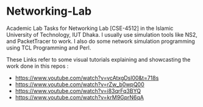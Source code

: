 # Networking-Lab
Academic Lab Tasks for Networking Lab [CSE-4512] in the Islamic University of Technology, IUT Dhaka.
I usually use simulation tools like NS2, and PacketTracer to work. I also do some network simulation programming using TCL Programming and Perl.

These Links refer to some visual tutorials explaining and showcasting the work done in this repos :
* https://www.youtube.com/watch?v=vcAtxgDsl00&t=718s
* https://www.youtube.com/watch?v=rZw_b0wpQ00
* https://www.youtube.com/watch?v=i83qrFq3BYQ
* https://www.youtube.com/watch?v=krM9GprN6qA
